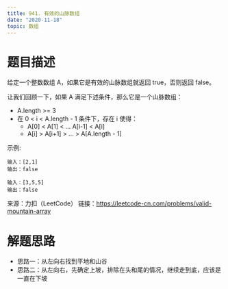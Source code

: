 ```yaml
---
title: 941. 有效的山脉数组
date: "2020-11-18"
topic: 数组
---
```


# 题目描述

给定一个整数数组 A，如果它是有效的山脉数组就返回 true，否则返回 false。

让我们回顾一下，如果 A 满足下述条件，那么它是一个山脉数组：

- A.length >= 3
- 在 0 < i < A.length - 1 条件下，存在 i 使得：
    - A[0] < A[1] < ... A[i-1] < A[i]
    - A[i] > A[i+1] > ... > A[A.length - 1]



示例:

```
输入：[2,1]
输出：false
```

```
输入：[3,5,5]
输出：false
```

来源：力扣（LeetCode）
链接：https://leetcode-cn.com/problems/valid-mountain-array

# 解题思路

- 思路一：从左向右找到平地和山谷
- 思路二：从左向右，先确定上坡，排除在头和尾的情况，继续走到底，应该是一直在下坡

